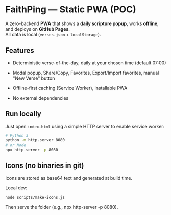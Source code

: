 # FaithPing — Static PWA (POC)

A zero-backend **PWA** that shows a **daily scripture popup**, works **offline**, and deploys on **GitHub Pages**.  
All data is local (`verses.json` + `localStorage`).

## Features
- Deterministic verse-of-the-day, daily at your chosen time (default 07:00)

- Modal popup, Share/Copy, Favorites, Export/Import favorites, manual "New Verse" button

- Offline-first caching (Service Worker), installable PWA
- No external dependencies

## Run locally
Just open `index.html` using a simple HTTP server to enable service worker:
```bash
# Python 3
python -m http.server 8080
# or Node
npx http-server -p 8080
```

## Icons (no binaries in git)
Icons are stored as base64 text and generated at build time.

Local dev:
```bash
node scripts/make-icons.js
```
Then serve the folder (e.g., npx http-server -p 8080).
